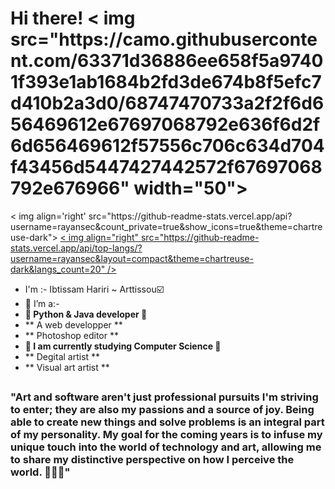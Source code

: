 <h1> Hi there! < img src="https://camo.githubusercontent.com/63371d36886ee658f5a97401f393e1ab1684b2fd3de674b8f5efc7d410b2a3d0/68747470733a2f2f6d656469612e67697068792e636f6d2f6d656469612f57556c706c634d704f43456d5447427442572f67697068792e676966" width="50">
</h1>
< img align='right' src="https://github-readme-stats.vercel.app/api?username=rayansec&count_private=true&show_icons=true&theme=chartreuse-dark">
<a href=" ">
  < img align="right" src="https://github-readme-stats.vercel.app/api/top-langs/?username=rayansec&layout=compact&theme=chartreuse-dark&langs_count=20" />
</a >

- I'm :- Ibtissam Hariri  ~ Arttissou:ballot_box_with_check:
- :purple_heart: I’m a:-
-  **🐍   Python & Java developer 🐍**
- **      A web developper **
- **      Photoshop editor   ** 
-  **📙   I am currently studying Computer Science 📙**
-  **     Degital artist **
-  **     Visual art artist **
##

<h3>"Art and software aren't just professional pursuits I'm striving to enter; they are also my passions and a source of joy. Being able to create new things and solve problems is an integral part of my personality. My goal for the coming years is to infuse my unique touch into the world of technology and art, allowing me to share my distinctive perspective on how I perceive the world. 👨‍💻😄"</h3>


  
  
</p >  
